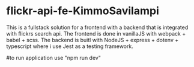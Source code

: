 # flickr-api-fe-KimmoSavilampi
 This is a fullstack solution for a frontend with a backend that is integrated with flickrs search api. The frontend is done in vanillaJS with webpack + babel + scss. The backend is buitl with NodeJS + express + dotenv + typescript where i use Jest as a testing framework.


#to run application use "npm run dev"
